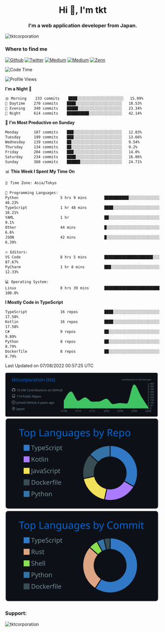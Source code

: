<h1 align="center">Hi 👋, I'm tkt</h1>
<h3 align="center">I'm a web application developer from Japan.</h3>

<p align="left"> <img src="https://komarev.com/ghpvc/?username=tktcorporation&label=Profile%20views&color=0e75b6&style=flat" alt="tktcorporation" /> </p>

<h3>Where to find me</h3>
<p>
<a href="https://github.com/tktcorporation" target="_blank"><img alt="Github" src="https://img.shields.io/badge/GitHub-%2312100E.svg?&style=for-the-badge&logo=Github&logoColor=white" /></a>
<a href="https://twitter.com/tktcorporation" target="_blank"><img alt="Twitter" src="https://img.shields.io/badge/twitter-%231DA1F2.svg?&style=for-the-badge&logo=twitter&logoColor=white" /></a>
<a href="https://www.linkedin.com/in/tktcorporation" target="_blank"><img alt="Medium" src="https://img.shields.io/badge/linkdin-0a66c2.svg?&style=for-the-badge&logo=linkedin&logoColor=white" /></a>
<a href="https://qiita.com/tktcorporation" target="_blank"><img alt="Medium" src="https://img.shields.io/badge/qiita-55C500.svg?&style=for-the-badge&logo=qiita&logoColor=white" /></a>
<a href="https://zenn.dev/tktcorporation" target="_blank"><img alt="Zenn" src="https://img.shields.io/badge/Zenn-3EA8FF.svg?&style=for-the-badge&logo=Zenn&logoColor=white" /></a>
</p>
  
<!--START_SECTION:waka-->
![Code Time](http://img.shields.io/badge/Code%20Time-473%20hrs%2040%20mins-blue)

![Profile Views](http://img.shields.io/badge/Profile%20Views-2-blue)

**I'm a Night 🦉** 

```text
🌞 Morning    233 commits    ████░░░░░░░░░░░░░░░░░░░░░   15.99% 
🌆 Daytime    270 commits    ████░░░░░░░░░░░░░░░░░░░░░   18.53% 
🌃 Evening    340 commits    █████░░░░░░░░░░░░░░░░░░░░   23.34% 
🌙 Night      614 commits    ██████████░░░░░░░░░░░░░░░   42.14%

```
📅 **I'm Most Productive on Sunday** 

```text
Monday       187 commits    ███░░░░░░░░░░░░░░░░░░░░░░   12.83% 
Tuesday      199 commits    ███░░░░░░░░░░░░░░░░░░░░░░   13.66% 
Wednesday    139 commits    ██░░░░░░░░░░░░░░░░░░░░░░░   9.54% 
Thursday     134 commits    ██░░░░░░░░░░░░░░░░░░░░░░░   9.2% 
Friday       204 commits    ███░░░░░░░░░░░░░░░░░░░░░░   14.0% 
Saturday     234 commits    ████░░░░░░░░░░░░░░░░░░░░░   16.06% 
Sunday       360 commits    ██████░░░░░░░░░░░░░░░░░░░   24.71%

```


📊 **This Week I Spent My Time On** 

```text
⌚︎ Time Zone: Asia/Tokyo

💬 Programming Languages: 
Python                   5 hrs 9 mins        ███████████░░░░░░░░░░░░░░   46.23% 
TypeScript               1 hr 48 mins        ████░░░░░░░░░░░░░░░░░░░░░   16.21% 
YAML                     1 hr                ██░░░░░░░░░░░░░░░░░░░░░░░   9.1% 
Other                    44 mins             █░░░░░░░░░░░░░░░░░░░░░░░░   6.6% 
JSON                     42 mins             █░░░░░░░░░░░░░░░░░░░░░░░░   6.39%

🔥 Editors: 
VS Code                  8 hrs 5 mins        ██████████████████████░░░   87.67% 
PyCharm                  1 hr 8 mins         ███░░░░░░░░░░░░░░░░░░░░░░   12.33%

💻 Operating System: 
Linux                    8 hrs 39 mins       █████████████████████████   100.0%

```

**I Mostly Code in TypeScript** 

```text
TypeScript               16 repos            ████░░░░░░░░░░░░░░░░░░░░░   17.58% 
Kotlin                   16 repos            ████░░░░░░░░░░░░░░░░░░░░░   17.58% 
C#                       9 repos             ██░░░░░░░░░░░░░░░░░░░░░░░   9.89% 
Python                   8 repos             ██░░░░░░░░░░░░░░░░░░░░░░░   8.79% 
Dockerfile               8 repos             ██░░░░░░░░░░░░░░░░░░░░░░░   8.79%

```



 Last Updated on 07/08/2022 00:57:25 UTC
<!--END_SECTION:waka-->

[![](https://raw.githubusercontent.com/tktcorporation/tktcorporation/master/profile-summary-card-output/github_dark/0-profile-details.svg)](https://github.com/vn7n24fzkq/github-profile-summary-cards)
[![](https://raw.githubusercontent.com/tktcorporation/tktcorporation/master/profile-summary-card-output/github_dark/1-repos-per-language.svg)](https://github.com/vn7n24fzkq/github-profile-summary-cards) [![](https://raw.githubusercontent.com/tktcorporation/tktcorporation/master/profile-summary-card-output/github_dark/2-most-commit-language.svg)](https://github.com/vn7n24fzkq/github-profile-summary-cards)

<h3 align="left">Support:</h3>
<p><a href="https://www.buymeacoffee.com/tktcorporation"> <img align="left" src="https://cdn.buymeacoffee.com/buttons/v2/default-yellow.png" height="50" width="210" alt="tktcorporation" /></a></p><br><br>
